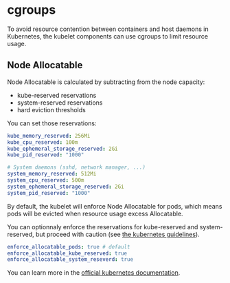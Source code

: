 # cgroups

To avoid resource contention between containers and host daemons in Kubernetes,
the kubelet components can use cgroups to limit resource usage.

## Node Allocatable

Node Allocatable is calculated by subtracting from the node capacity:

- kube-reserved reservations
- system-reserved reservations
- hard eviction thresholds

You can set those reservations:

```yaml
kube_memory_reserved: 256Mi
kube_cpu_reserved: 100m
kube_ephemeral_storage_reserved: 2Gi
kube_pid_reserved: "1000"

# System daemons (sshd, network manager, ...)
system_memory_reserved: 512Mi
system_cpu_reserved: 500m
system_ephemeral_storage_reserved: 2Gi
system_pid_reserved: "1000"
```

By default, the kubelet will enforce Node Allocatable for pods, which means
pods will be evicted when resource usage excess Allocatable.

You can optionnaly enforce the reservations for kube-reserved and
system-reserved, but proceed with caution (see [the kubernetes
guidelines](https://kubernetes.io/docs/tasks/administer-cluster/reserve-compute-resources/#general-guidelines)).

```yaml
enforce_allocatable_pods: true # default
enforce_allocatable_kube_reserved: true
enforce_allocatable_system_reseverd: true
```

You can learn more in the [official kubernetes documentation](https://kubernetes.io/docs/tasks/administer-cluster/reserve-compute-resources/).
